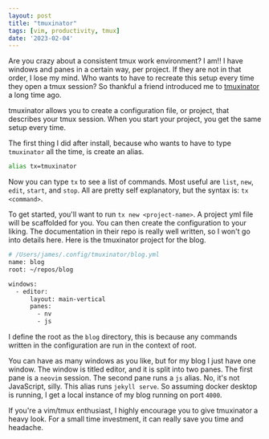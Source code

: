 ```yaml
---
layout: post
title: "tmuxinator"
tags: [vim, productivity, tmux]
date: '2023-02-04'
---
```

Are you crazy about a consistent tmux work environment? I am!! I have windows and panes in a certain way, per project. If they are not in that order, I lose my mind.
Who wants to have to recreate this setup every time they open a tmux session?
So thankful a friend introduced me to [tmuxinator](https://github.com/tmuxinator/tmuxinator) a long time ago.

tmuxinator allows you to create a configuration file, or project, that describes your tmux session. When you start your project, you get the same setup every time.

The first thing I did after install, because who wants to have to type `tmuxinator` all the time, is create an alias.
```sh
alias tx=tmuxinator
```

Now you can type `tx` to see a list of commands. Most useful are `list`, `new`,  `edit`, `start`, and `stop`. All are pretty self explanatory, but the syntax is: `tx <command>`.

To get started, you'll want to run `tx new <project-name>`. A project yml file will be scaffolded for you. You can then create the configuration to your liking. The documentation in their repo is really well written, so I won't go into details here. Here is the tmuxinator project for the blog.


```sh
# /Users/james/.config/tmuxinator/blog.yml
name: blog
root: ~/repos/blog

windows:
  - editor:
      layout: main-vertical
      panes:
        - nv
        - js
```

I define the root as the `blog` directory, this is because any commands written in the configuration are run in the context of root.

You can have as many windows as you like, but for my blog I just have one window.
The window is titled editor, and it is split into two panes. The first pane is a `neovim` session. The second pane runs a `js` alias. No, it's not JavaScript, silly. This alias runs `jekyll serve`. So assuming docker desktop is running, I get a local instance of my blog running on port `4000`.

If you're a vim/tmux enthusiast, I highly encourage you to give tmuxinator a heavy look. For a small time investment, it can really save you time and headache.
